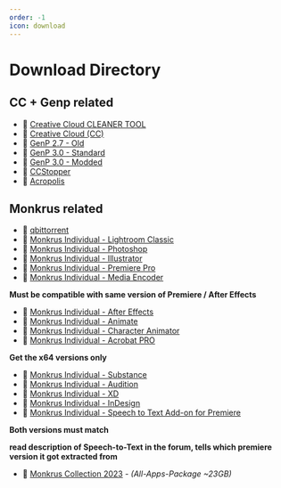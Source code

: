 ```yaml
---
order: -1
icon: download
---
```


<!-- Links  -->
[5]: https://www.reddit.com/r/GenP/comments/yao439/update_compatibility_list_2023_creative_suite/

[8]: https://www.reddit.com/r/GenP/comments/mt9m4f/adobe_home_screen_fix_402

[9]: https://github.com/eaaasun/CCStopper/releases
[10]: https://helpx.adobe.com/creative-cloud/kb/cc-cleaner-tool-installation-problems.html
[11]: https://creativecloud.adobe.com/apps/download/creative-cloud
[12]: https://www.mediafire.com/file/3lpsrxiz47mlhu2/Adobe-GenP-2.7.zip/file
[13]: https://www.revouninstaller.com/

[15]: https://w14.monkrus.ws/search?q=Adobe+Lightroom+Classic&max-results=20&by-date=true

[17]: https://www.qbittorrent.org/download.php
[18]: https://w14.monkrus.ws/search?q=Adobe+Photoshop&max-results=20&by-date=true
[19]: https://w14.monkrus.ws/search?q=Adobe+Illustrator&max-results=20&by-date=true
[20]: https://w14.monkrus.ws/search?q=Adobe+Premiere+Pro&max-results=20&by-date=true
[21]: https://w14.monkrus.ws/search?q=Adobe+After+Effects&max-results=20&by-date=true
[22]: https://w14.monkrus.ws/search?q=Adobe+Animate&max-results=20&by-date=true
[23]: https://w14.monkrus.ws/search?q=Adobe+Character+Animator&max-results=20&by-date=true
[24]: https://w14.monkrus.ws/search?q=Adobe+Acrobat+Pro&max-results=20&by-date=true
[25]: https://w14.monkrus.ws/search?q=Adobe+Substance&max-results=20&by-date=true
[26]: https://w14.monkrus.ws/search?q=Adobe+Audition&max-results=20&by-date=true
[27]: https://w14.monkrus.ws/search?q=Adobe+XD&max-results=20&by-date=true
[28]: https://w14.monkrus.ws/search?q=Adobe+InDesign&max-results=20&by-date=true
[29]: https://w14.monkrus.ws/search?q=Adobe+Speech+to+Text&max-results=20&by-date=true
[30]: https://w14.monkrus.ws/search?q=Adobe+Master+Collection+2023&max-results=20&by-date=true
[31]: https://w14.monkrus.ws/search?q=Adobe+Media+Encoder&max-results=20&by-date=true
[32]: https://www.mediafire.com/file/jr0jqeynr4h21f9/Adobe_GenP_3.0.zip/file
[33]: https://www.mediafire.com/file/ipp9gj15xzty1uw/GenP_3.0_Release.zip/file
[34]: https://www.mediafire.com/file/c0oooffrh9jf1li/Acropolis_V1.3.zip/file

<!-- Links End Main content Start -->

# Download Directory

## CC + Genp related

- 🔗 [Creative Cloud CLEANER TOOL][10]
- 🔗 [Creative Cloud (CC)][11]
- 🔗 [GenP 2.7 - Old][12]
- 🔗 [GenP 3.0 - Standard][32]
- 🔗 [GenP 3.0 - Modded][33]
- 🔗 [CCStopper][9]
- 🔗 [Acropolis][34]

## Monkrus related

- 🔗 [qbittorrent][17]
- 🔗 [Monkrus Individual - Lightroom Classic][15]
- 🔗 [Monkrus Individual - Photoshop][18]
- 🔗 [Monkrus Individual - Illustrator][19]
- 🔗 [Monkrus Individual - Premiere Pro][20]
- 🔗 [Monkrus Individual - Media Encoder][31]

**Must be compatible with same version of Premiere / After Effects**

- 🔗 [Monkrus Individual - After Effects][21]
- 🔗 [Monkrus Individual - Animate][22]
- 🔗 [Monkrus Individual - Character Animator][23]
- 🔗 [Monkrus Individual - Acrobat PRO][24]

**Get the x64 versions only**

- 🔗 [Monkrus Individual - Substance][25]
- 🔗 [Monkrus Individual - Audition][26]
- 🔗 [Monkrus Individual - XD][27]
- 🔗 [Monkrus Individual - InDesign][28]
- 🔗 [Monkrus Individual - Speech to Text Add-on for Premiere][29]

**Both versions must match**

**read description of Speech-to-Text in the forum, tells which premiere version it got extracted from**

- 🔗 [Monkrus Collection 2023][30] - *(All-Apps-Package ~23GB)*